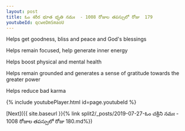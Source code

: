 ```yaml
---
layout: post
title: ఓం శరీర భూత భృతి నమః  - 1008 రోజుల తపస్సులో రోజు  179
youtubeId: qcweDmSmaoU
---
```

 
 
Helps get goodness, bliss and peace and God's blessings
 
Helps remain focused, help generate inner energy 
 
Helps boost physical and mental health 
 
Helps remain grounded and generates a sense of gratitude towards the greater power 
 
Helps reduce bad karma
 
 
 
 


{% include youtubePlayer.html id=page.youtubeId %}
 
[Next]({{ site.baseurl }}{% link  split2/_posts/2019-07-27-ఓం చక్రిని నమః  - 1008 రోజుల తపస్సులో రోజు  180.md%})
 
